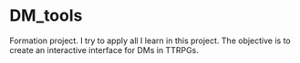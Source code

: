 # DM_tools
Formation project. I try to apply all I learn in this project. The objective is to create an interactive interface for DMs in TTRPGs.
